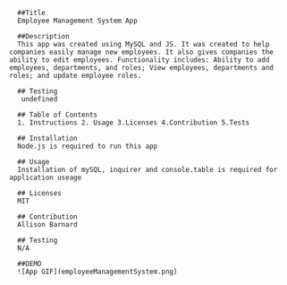 

      ##Title 
      Employee Management System App
      
      ##Description 
      This app was created using MySQL and JS. It was created to help companies easily manage new employees. It also gives companies the ability to edit employees. Functionality includes: Ability to add employees, departments, and roles; View employees, departments and roles; and update employee roles. 

      ## Testing
       undefined

      ## Table of Contents 
      1. Instructions 2. Usage 3.Licenses 4.Contribution 5.Tests

      ## Installation
      Node.js is required to run this app      

      ## Usage 
      Installation of mySQL, inquirer and console.table is required for application useage

      ## Licenses 
      MIT

      ## Contribution 
      Allison Barnard

      ## Testing 
      N/A
      
      ##DEMO
      ![App GIF](employeeManagementSystem.png)
